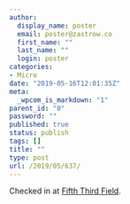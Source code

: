 ```yaml
---
author:
  display_name: poster
  email: poster@zastrow.co
  first_name: ""
  last_name: ""
  login: poster
categories:
- Micro
date: "2019-05-16T12:01:35Z"
meta:
  _wpcom_is_markdown: "1"
parent_id: "0"
password: ""
published: true
status: publish
tags: []
title: ""
type: post
url: /2019/05/637/
---
```

<p>Checked in at <a href="http://4sq.com/cfaK6o">Fifth Third Field</a>.</p>
